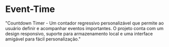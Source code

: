 # Event-Time
"Countdown Timer - Um contador regressivo personalizável que permite ao usuário definir e acompanhar eventos importantes. O projeto conta com um design responsivo, suporte para armazenamento local e uma interface amigável para fácil personalização."
